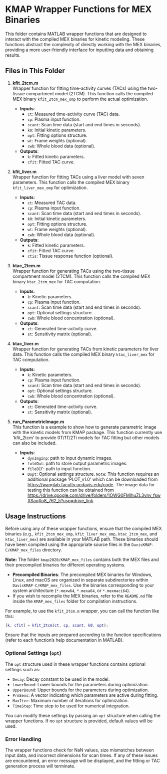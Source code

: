 # KMAP Wrapper Functions for MEX Binaries

This folder contains MATLAB wrapper functions that are designed to interact with the compiled MEX binaries for kinetic modeling. These functions abstract the complexity of directly working with the MEX binaries, providing a more user-friendly interface for inputting data and obtaining results.

## Files in This Folder

1. **kfit_2tcm.m**  
   Wrapper function for fitting time-activity curves (TACs) using the two-tissue compartment model (2TCM). This function calls the compiled MEX binary `kfit_2tcm_mex_omp` to perform the actual optimization.  
   - **Inputs**:  
     - `ct`: Measured time-activity curve (TAC) data.
     - `cp`: Plasma input function.
     - `scant`: Scan time data (start and end times in seconds).
     - `k0`: Initial kinetic parameters.
     - `opt`: Fitting options structure.
     - `wt`: Frame weights (optional).
     - `cwb`: Whole blood data (optional).
   - **Outputs**:  
     - `k`: Fitted kinetic parameters.
     - `cfit`: Fitted TAC curve.

2. **kfit_liver.m**  
   Wrapper function for fitting TACs using a liver model with seven parameters. This function calls the compiled MEX binary `kfit_liver_mex_omp` for optimization.  
   - **Inputs**:  
     - `ct`: Measured TAC data.
     - `cp`: Plasma input function.
     - `scant`: Scan time data (start and end times in seconds).
     - `k0`: Initial kinetic parameters.
     - `opt`: Fitting options structure.
     - `wt`: Frame weights (optional).
     - `cwb`: Whole blood data (optional).
   - **Outputs**:  
     - `k`: Fitted kinetic parameters.
     - `cfit`: Fitted TAC curve.
     - `ctis`: Tissue response function (optional).

3. **ktac_2tcm.m**  
   Wrapper function for generating TACs using the two-tissue compartment model (2TCM). This function calls the compiled MEX binary `ktac_2tcm_mex` for TAC computation.  
   - **Inputs**:  
     - `k`: Kinetic parameters.
     - `cp`: Plasma input function.
     - `scant`: Scan time data (start and end times in seconds).
     - `opt`: Optional settings structure.
     - `cwb`: Whole blood concentration (optional).
   - **Outputs**:  
     - `ct`: Generated time-activity curve.
     - `st`: Sensitivity matrix (optional).

4. **ktac_liver.m**  
   Wrapper function for generating TACs from kinetic parameters for liver data. This function calls the compiled MEX binary `ktac_liver_mex` for TAC computation.  
   - **Inputs**:  
     - `k`: Kinetic parameters.
     - `cp`: Plasma input function.
     - `scant`: Scan time data (start and end times in seconds).
     - `opt`: Optional settings structure.
     - `cwb`: Whole blood concentration (optional).
   - **Outputs**:  
     - `ct`: Generated time-activity curve.
     - `st`: Sensitivity matrix (optional).

5. **run_ParametricImage.m**  
   This function is a example to show how to generate parametric image with the kinetic models from KMAP package. This function currently use 'kfit_2tcm' to provide 0T/1T/2Ti models for TAC fitting but other models can also be included. 
   - **Inputs**: 
     - `dynImgInp`: path to input dynamic images.
     - `foldOut`: path to store output parametric images.
     - `fileBIF`: path to input function.
     - `Dopt`: Optional settings structure.
`Note`: This function requires an additional package 'PLOT_v1.0' which can be downloaded from https://wanglab.faculty.ucdavis.edu/code. The image data for testing this function can be obtained from https://drive.google.com/drive/folders/1OWG0FMlhuZL3vnv_fswXSaqXo8_762_5?usp=drive_link. 

## Usage Instructions

Before using any of these wrapper functions, ensure that the compiled MEX binaries (e.g., `kfit_2tcm_mex_omp`, `kfit_liver_mex_omp`, `ktac_2tcm_mex`, and `ktac_liver_mex`) are available in your MATLAB path. These binaries should have been compiled using the appropriate source files in the `DavisKMAP-C/KMAP_mex_files` directory.

**Note:** The folder `kmap2020/KMAP_mex_files` contains both the MEX files and their precompiled binaries for different operating systems.  
- **Precompiled Binaries**: The precompiled MEX binaries for Windows, Linux, and macOS are organized in separate subdirectories within `DavisKMAP-C/KMAP_mex_files`. Use the binaries corresponding to your system architecture (`*.mexw64`, `*.mexa64`, or `*.mexmaci64`).
- If you wish to recompile the MEX binaries, refer to the `README.md` file inside the `KMAP_mex_files` folder for compilation instructions.

For example, to use the `kfit_2tcm.m` wrapper, you can call the function like this:

```matlab
[k, cfit] = kfit_2tcm(ct, cp, scant, k0, opt);
```

Ensure that the inputs are prepared according to the function specifications (refer to each function’s help documentation in MATLAB).

### Optional Settings (`opt`)

The `opt` structure used in these wrapper functions contains optional settings such as:

- `Decay`: Decay constant to be used in the model.
- `LowerBound`: Lower bounds for the parameters during optimization.
- `UpperBound`: Upper bounds for the parameters during optimization.
- `PrmSens`: A vector indicating which parameters are active during fitting.
- `MaxIter`: Maximum number of iterations for optimization.
- `TimeStep`: Time step to be used for numerical integration.

You can modify these settings by passing an `opt` structure when calling the wrapper functions. If no `opt` structure is provided, default values will be used.

### Error Handling

The wrapper functions check for NaN values, size mismatches between input data, and incorrect dimensions for scan times. If any of these issues are encountered, an error message will be displayed, and the fitting or TAC generation process will terminate.
